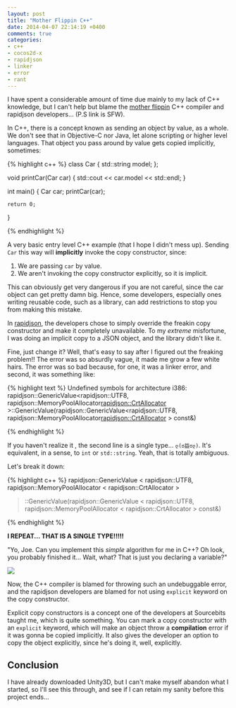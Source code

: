 ```yaml
---
layout: post
title: "Mother Flippin C++"
date: 2014-04-07 22:14:19 +0400
comments: true
categories: 
- c++
- cocos2d-x
- rapidjson
- linker
- error
- rant
---
```


I have spent a considerable amount of time due mainly to my lack of C++ knowledge, but I can't help but blame the [mother flippin](http://www.youtube.com/watch?v=TwJheWwW7rw) C++ compiler and rapidjson developers... (P.S link is SFW).

In C++, there is a concept known as sending an object by value, as a whole. We don't see that in Objective-C nor Java, let alone scripting or higher level languages. That object you pass around by value gets copied implicitly, sometimes:

{% highlight c++ %}
class Car
{
    std::string model;
};

void printCar(Car car)
{
    std::cout << car.model << std::endl;
}

int main()
{
    Car car;
    printCar(car);

    return 0;
}

{% endhighlight %}

A very basic entry level C++ example (that I hope I didn't mess up). Sending `Car` this way will **implicitly** invoke the copy constructor, since:

1. We are passing `car` by value.
2. We aren't invoking the copy constructor explicitly, so it is implicit.

This can obviously get very dangerous if you are not careful, since the car object can get pretty damn big. Hence, some developers, especially ones writing reusable code, such as a library, can add restrictions to stop you from making this mistake.

In [rapidjson](https://code.google.com/p/rapidjson/wiki/UserGuide), the developers chose to simply override the freakin copy constructor and make it completely unavailable. To my _extreme_ misfortune, I was doing an implicit copy to a JSON object, and the library didn't like it.

Fine, just change it? Well, that's easy to say after I figured out the freaking problem!! The error was so absurdly vague, it made me grow a few white hairs. The error was so bad because, for one, it was a linker error, and second, it was something like:

{% highlight text %}
Undefined symbols for architecture i386:
rapidjson::GenericValue<rapidjson::UTF8<char>, rapidjson::MemoryPoolAllocator<rapidjson::CrtAllocator> >::GenericValue(rapidjson::GenericValue<rapidjson::UTF8<char>, rapidjson::MemoryPoolAllocator<rapidjson::CrtAllocator> > const&)

{% endhighlight %}

If you haven't realize it , the second line is a single type... `ლ(ಠ益ಠლ)`. It's equivalent, in a sense, to `int` or `std::string`. Yeah, that is totally ambiguous.

Let's break it down:

{% highlight c++ %}
rapidjson::GenericValue
<
    rapidjson::UTF8<char>, 
    rapidjson::MemoryPoolAllocator
    <
        rapidjson::CrtAllocator
    >
>::GenericValue(rapidjson::GenericValue
<
    rapidjson::UTF8<char>, 
    rapidjson::MemoryPoolAllocator
    <
        rapidjson::CrtAllocator
    > 
> const&)

{% endhighlight %}

**I REPEAT... THAT IS A SINGLE TYPE!!!!!**

"Yo, Joe. Can you implement this _simple_ algorithm for me in C++? Oh look, you probably finished it... Wait, what? That is just you declaring a variable?"

![](http://mazyod.com/images/yao-ming-rage-face.png)

Now, the C++ compiler is blamed for throwing such an undebuggable error, and the rapidjson developers are blamed for not using `explicit` keyword on the copy constructor.

Explicit copy constructors is a concept one of the developers at Sourcebits taught me, which is quite something. You can mark a copy constructor with an `explicit` keyword, which will make an object throw a **compilation** error if it was gonna be copied implicitly. It also gives the developer an option to copy the object explicitly, since he's doing it, well, explicitly.

## Conclusion

I have already downloaded Unity3D, but I can't make myself abandon what I started, so I'll see this through, and see if I can retain my sanity before this project ends...

